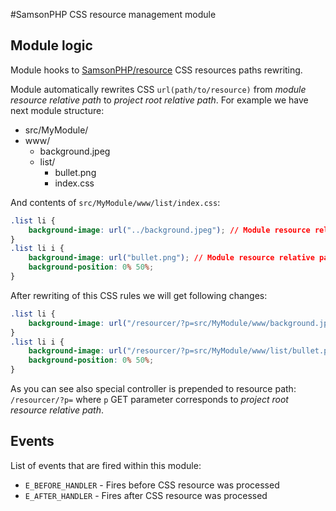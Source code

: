 #SamsonPHP CSS resource management module

## Module logic
Module hooks to [SamsonPHP/resource](https://github.com/samsonphp/resource)
CSS resources paths rewriting.

Module automatically rewrites CSS ```url(path/to/resource)``` from *module resource relative path*
 to *project root relative path*. For example we have next module structure:
 + src/MyModule/
 + www/
   + background.jpeg
   + list/
     + bullet.png
     + index.css

And contents of ```src/MyModule/www/list/index.css```:
```css
.list li {
    background-image: url("../background.jpeg"); // Module resource relative path 
}
.list li i {
    background-image: url("bullet.png"); // Module resource relative path
    background-position: 0% 50%;
}
```

After rewriting of this CSS rules we will get following changes:
```css
.list li {
    background-image: url("/resourcer/?p=src/MyModule/www/background.jpeg"); // Project root relative path 
}
.list li i {
    background-image: url("/resourcer/?p=src/MyModule/www/list/bullet.png"); // Project root relative path
    background-position: 0% 50%;
}
```

As you can see also special controller is prepended to resource path: ```/resourcer/?p=``` where ```p``` GET parameter
corresponds to *project root resource relative path*.

## Events
List of events that are fired within this module:
 * ```E_BEFORE_HANDLER``` - Fires before CSS resource was processed
 * ```E_AFTER_HANDLER``` - Fires after CSS resource was processed
